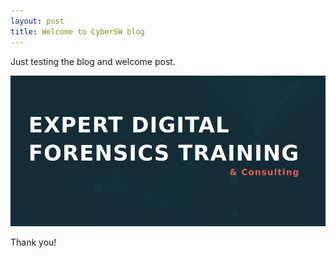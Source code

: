 ```yaml
---
layout: post
title: Welcome to Cyber5W blog
---
```


Just testing the blog and welcome post.

![_config.yml](/images/1/welcome.png)

Thank you!
